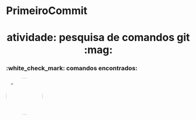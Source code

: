 # PrimeiroCommit
<h1 align="center">atividade: pesquisa de comandos git :mag: </h1>

<h3> :white_check_mark: comandos encontrados:</h3>
<img style="border-radius: 50%" src="https://img.quizur.com/f/img63268c40ee0ea9.36930120.jpg?lastEdited=1663470672" width= "100px" alt=""/>

